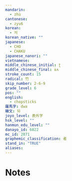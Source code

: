 ```yaml
---
mandarin:
  - zhù
cantonese:
  - zyu6
korean:
  - 저
korean_native: ""
japanese:
  - CHO
  - CHAKU
japanese_nanori: ""
vietnamese:
middle_chinese_initial: ʈ
middle_chinese_final: ɨʌ
stroke_count: 15
radical: 竹
skip_number: 2-6-9
grade_level: 6
pos: ""
english:
  - chopsticks
羅馬字: dwa
韓文: 돠
joyo_level: 表外字
hsk_level: ""
hanmun_edu_level: ""
danayo_id: 6022
mc_id: 2871
graphemic_classification: 者
stand_in: "TRUE"
aliases:
---
```


# Notes
